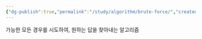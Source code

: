 ```yaml
---
{"dg-publish":true,"permalink":"/study/algorithm/brute-force/","created":"2023-12-04T23:03:58.000+09:00","updated":"2025-01-14T15:33:43.000+09:00"}
---
```


가능한 모든 경우를 시도하여, 원하는 답을 찾아내는 알고리즘